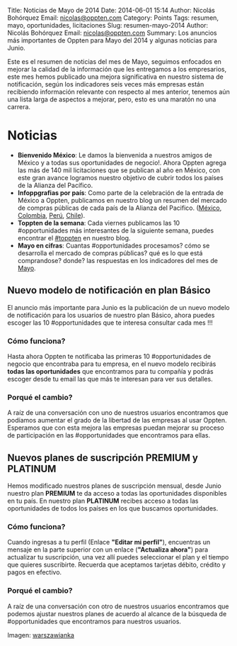 Title: Noticias de Mayo de 2014
Date: 2014-06-01 15:14
Author: Nicolás Bohórquez
Email:  nicolas@oppten.com
Category: Points
Tags: resumen, mayo, oportunidades, licitaciones
Slug: resumen-mayo-2014
Author: Nicolás Bohórquez
Email:  nicolas@oppten.com
Summary: Los anuncios más importantes de Oppten para Mayo del 2014 y algunas noticias para Junio.

Este es el resumen de noticias del
mes de Mayo, seguimos enfocados en mejorar la calidad de la información
que les entregamos a los empresarios, este mes hemos publicado una
mejora significativa en nuestro sistema de notificación, según los
indicadores seis veces más empresas están recibiendo información
relevante con respecto al mes anterior, tenemos aún una lista larga de
aspectos a mejorar, pero, esto es una maratón no una carrera.

Noticias
========

-   **Bienvenido México**: Le damos la bienvenida a nuestros amigos de
    México y a todas sus oportunidades de negocio!. Ahora Oppten agrega
    las más de 140 mil licitaciones que se publican al año en México,
    con este gran avance logramos nuestro objetivo de cubrir todos los
    países de la Alianza del Pacífico.
-   **Infoppgrafias por país**: Como parte de la celebración de la
    entrada de México a Oppten, publicamos en nuestro blog un resumen
    del mercado de compras públicas de cada país de la Alianza del
    Pacifico.
    ([México](http://blog.oppten.com/tag/resumen.html?utm_source=blog&utm_medium=socialmedia&utm_term=mx-content&utm_campaign=mex "Licitaciones, contratos, oportunidades de negocio en México"),
    [Colombia](http://blog.oppten.com/tag/resumen.html?utm_source=blog&utm_medium=socialmedia&utm_term=co-content&utm_campaign=col "Licitaciones, contratos, oportunidades de negocio en Colombia"),
    [Perú](http://blog.oppten.com/tag/resumen.html?utm_source=blog&utm_medium=socialmedia&utm_term=pe-content&utm_campaign=per "Licitaciones, contratos, oportunidades de negocio en Perú"),
    [Chile](http://blog.oppten.com/tag/resumen.html?utm_source=blog&utm_medium=socialmedia&utm_term=cl-content&utm_campaign=chi "Licitaciones, contratos, oportunidades de negocio en Chile")).
-   **Toppten de la semana**: Cada viernes publicamos las 10
    \#opportunidades más interesantes de la siguiente semana, puedes
    encontrar el
    [\#toppten](http://blog.oppten.com/tag/toppten.html "Las oportunidades de negocio más interesantes de cada semana")
    en nuestro blog.
-   **Mayo en cifras**: Cuantas \#opportunidades procesamos? cómo se
    desarrolla el mercado de compras públicas? qué es lo que está
    comprandose? donde? las respuestas en los indicadores del mes de
    [Mayo](http://blog.oppten.com/indicadores-oppten-mayo.html "Indicadores del mes de Mayo Oppten").

Nuevo modelo de notificación en plan Básico
-------------------------------------------

El anuncio más importante para Junio es la publicación de un nuevo
modelo de notificación para los usuarios de nuestro plan Básico, ahora
puedes escoger las 10 \#opportunidades que te interesa consultar cada
mes !!!

### Cómo funciona?

Hasta ahora Oppten te notificaba las primeras 10 \#opportunidades de
negocio que encontraba para tu empresa, en el nuevo modelo recibirás
**todas las oportunidades** que encontramos para tu compañía y podrás
escoger desde tu email las que más te interesan para ver sus detalles.

### Porqué el cambio?

A raíz de una conversación con uno de nuestros usuarios encontramos que
podíamos aumentar el grado de la libertad de las empresas al usar
Oppten. Esperamos que con esta mejora las empresas puedan mejorar su
proceso de participación en las \#opportunidades que encontramos para
ellas.

Nuevos planes de suscripción PREMIUM y PLATINUM
-----------------------------------------------

Hemos modificado nuestros planes de suscripción mensual, desde Junio
nuestro plan **PREMIUM** te da acceso a todas las oportunidades
disponibles en tu país. En nuestro plan **PLATINUM** recibes acceso a
todas las oportunidades de todos los países en los que buscamos
oportunidades.

### Cómo funciona?

Cuando ingresas a tu perfil (Enlace **"Editar mi perfil"**), encuentras
un mensaje en la parte superior con un enlace (**"Actualiza ahora"**)
para actualizar tu suscripción, una vez allí puedes seleccionar el plan
y el tiempo que quieres suscribirte. Recuerda que aceptamos tarjetas
débito, crédito y pagos en efectivo.

### Porqué el cambio?

A raíz de una conversación con otro de nuestros usuarios encontramos que
podemos ajustar nuestros planes de acuerdo al alcance de la búsqueda de
\#opportunidades que encontramos para nuestros usuarios.

Imagen:
[warszawianka](http://openclipart.org/detail/35227/tango-inetrnet-news-reader-by-warszawianka)
